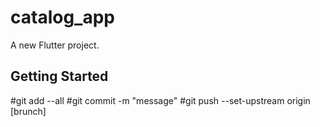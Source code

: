 # catalog_app

A new Flutter project.

## Getting Started
#git add --all 
#git commit -m "message" 
#git push --set-upstream origin [brunch]
